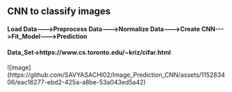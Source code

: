 <h2>CNN to classify images</h2>
<h4>Load Data--->Preprocess Data--->Normalize Data--->Create CNN--->Fit_Model--->Prediction</h4>
<h4>Data_Set->https://www.cs.toronto.edu/~kriz/cifar.html</h4>
![image](https://github.com/SAVYASACHI02/Image_Prediction_CNN/assets/115283406/eac16277-ebd2-425a-a8be-53a043ed5a42)
